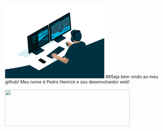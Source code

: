<img src="banner.gif" width = "325px">
##Seja bem vindo ao meu github! Meu nome é Pedro Henrick e sou desenvolvedor web!

<div style="display: inline_block"><br>
 <img height="120" width="90%" src="https://skillicons.dev/icons?i=vercel,js,react,astro,nextjs,mongodb,mysql, ,nestjs,vite,nodejs,graphql,apollo,tailwind,materialui,unity,sass,html,ts,c,cpp,cs,py,blender,sketchup,github,discord,linkedin,instagram&perline=10"><br></br>
</div>
